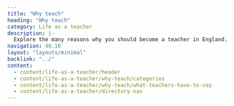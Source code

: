 ```yaml
---
title: "Why teach"
heading: "Why teach"
category: Life as a teacher
description: |-
  Explore the many reasons why you should become a teacher in England. From making a difference from day one, to exploring your creativity and benefiting from a competitive salary and generous holidays.
navigation: 40.10
layout: "layouts/minimal"
backlink: "../"
content:
  - content/life-as-a-teacher/header
  - content/life-as-a-teacher/why-teach/categories
  - content/life-as-a-teacher/why-teach/what-teachers-have-to-say
  - content/life-as-a-teacher/directory-nav
---
```

